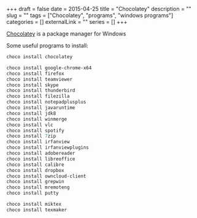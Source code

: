 +++ 
draft = false
date = 2015-04-25
title = "Chocolatey"
description = ""
slug = "" 
tags = ["Chocolatey", "programs", "windows programs"]
categories = []
externalLink = ""
series = []
+++

[Chocolatey](https://chocolatey.org/) is a package manager for Windows

Some useful programs to install:

```ps
choco install chocolatey

choco install google-chrome-x64
choco install firefox
choco install teamviewer
choco install skype
choco install thunderbird
choco install filezilla
choco install notepadplusplus
choco install javaruntime
choco install jdk8
choco install winmerge
choco install vlc
choco install spotify
choco install 7zip
choco install irfanview
choco install irfanviewplugins
choco install adobereader
choco install libreoffice
choco install calibre
choco install dropbox
choco install owncloud-client
choco install grepwin
choco install mremoteng
choco install putty

choco install miktex
choco install texmaker
```